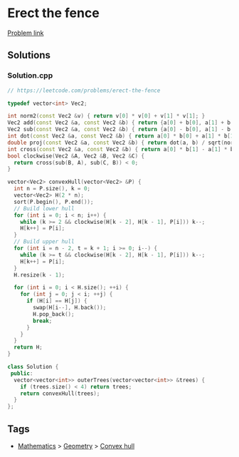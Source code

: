 # Erect the fence

[Problem link](https://leetcode.com/problems/erect-the-fence)

## Solutions


### Solution.cpp
```cpp
// https://leetcode.com/problems/erect-the-fence

typedef vector<int> Vec2;

int norm2(const Vec2 &v) { return v[0] * v[0] + v[1] * v[1]; }
Vec2 add(const Vec2 &a, const Vec2 &b) { return {a[0] + b[0], a[1] + b[1]}; }
Vec2 sub(const Vec2 &a, const Vec2 &b) { return {a[0] - b[0], a[1] - b[1]}; }
int dot(const Vec2 &a, const Vec2 &b) { return a[0] * b[0] + a[1] * b[1]; }
double proj(const Vec2 &a, const Vec2 &b) { return dot(a, b) / sqrt(norm2(b)); }
int cross(const Vec2 &a, const Vec2 &b) { return a[0] * b[1] - a[1] * b[0]; }
bool clockwise(Vec2 &A, Vec2 &B, Vec2 &C) {
  return cross(sub(B, A), sub(C, B)) < 0;
}

vector<Vec2> convexHull(vector<Vec2> &P) {
  int n = P.size(), k = 0;
  vector<Vec2> H(2 * n);
  sort(P.begin(), P.end());
  // Build lower hull
  for (int i = 0; i < n; i++) {
    while (k >= 2 && clockwise(H[k - 2], H[k - 1], P[i])) k--;
    H[k++] = P[i];
  }
  // Build upper hull
  for (int i = n - 2, t = k + 1; i >= 0; i--) {
    while (k >= t && clockwise(H[k - 2], H[k - 1], P[i])) k--;
    H[k++] = P[i];
  }
  H.resize(k - 1);

  for (int i = 0; i < H.size(); ++i) {
    for (int j = 0; j < i; ++j) {
      if (H[i] == H[j]) {
        swap(H[i--], H.back());
        H.pop_back();
        break;
      }
    }
  }
  return H;
}

class Solution {
 public:
  vector<vector<int>> outerTrees(vector<vector<int>> &trees) {
    if (trees.size() < 4) return trees;
    return convexHull(trees);
  }
};
```
## Tags

* [Mathematics](/Collections/mathematics.md#mathematics) > [Geometry](/Collections/mathematics.md#geometry) > [Convex hull](/Collections/mathematics.md#convex-hull)
